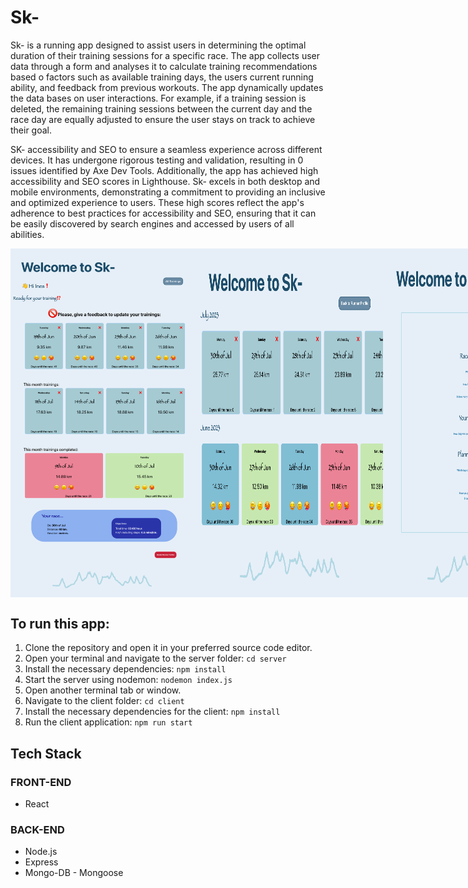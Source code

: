 # Sk-

Sk- is a running app designed to assist users in determining the optimal duration of their training sessions for a specific race. The app collects user data through a form and analyses it to calculate training recommendations based o factors such as available training days, the users current running ability, and feedback from previous workouts. The app dynamically updates the data bases on user interactions. For example, if a training session is deleted, the remaining training sessions between the current day and the race day are equally adjusted to ensure the user stays on track to achieve their goal.

SK- accessibility and SEO to ensure a seamless experience across different devices. It has undergone rigorous testing and validation, resulting in 0 issues identified by Axe Dev Tools.
Additionally, the app has achieved high accessibility and SEO scores in Lighthouse. Sk- excels in both desktop and mobile environments, demonstrating a commitment to providing an inclusive and optimized experience to users. These high scores reflect the app's adherence to best practices for accessibility and SEO, ensuring that it can be easily discovered by search engines and accessed by users of all abilities.

<div style="display: flex">
  <img src="./img/RunnerProfile.png" alt="runner profile" width="300">
  <img src="./img/allTrainings.png" alt="runner profile" width="300">
  <img src="./img/newRunnerForm.png" alt="runner profile" width="300">
</div>

## To run this app:
1. Clone the repository and open it in your preferred source code editor.
2. Open your terminal and navigate to the server folder:
    `cd server`
3. Install the necessary dependencies:
    `npm install`
4. Start the server using nodemon:
    `nodemon index.js`
5. Open another terminal tab or window.
6. Navigate to the client folder:
    `cd client`
7. Install the necessary dependencies for the client:
    `npm install`
8. Run the client application:
    `npm run start`

## Tech Stack
### FRONT-END
  - React

### BACK-END
  - Node.js
  - Express
  - Mongo-DB - Mongoose

